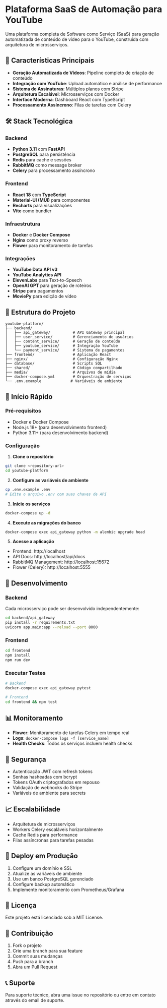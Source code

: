 # Plataforma SaaS de Automação para YouTube

Uma plataforma completa de Software como Serviço (SaaS) para geração automatizada de conteúdo de vídeo para o YouTube, construída com arquitetura de microsserviços.

## 🚀 Características Principais

- **Geração Automatizada de Vídeos**: Pipeline completo de criação de conteúdo
- **Integração com YouTube**: Upload automático e análise de performance
- **Sistema de Assinaturas**: Múltiplos planos com Stripe
- **Arquitetura Escalável**: Microsserviços com Docker
- **Interface Moderna**: Dashboard React com TypeScript
- **Processamento Assíncrono**: Filas de tarefas com Celery

## 🛠️ Stack Tecnológica

### Backend
- **Python 3.11** com **FastAPI**
- **PostgreSQL** para persistência
- **Redis** para cache e sessões
- **RabbitMQ** como message broker
- **Celery** para processamento assíncrono

### Frontend
- **React 18** com **TypeScript**
- **Material-UI (MUI)** para componentes
- **Recharts** para visualizações
- **Vite** como bundler

### Infraestrutura
- **Docker** e **Docker Compose**
- **Nginx** como proxy reverso
- **Flower** para monitoramento de tarefas

### Integrações
- **YouTube Data API v3**
- **YouTube Analytics API**
- **ElevenLabs** para Text-to-Speech
- **OpenAI GPT** para geração de roteiros
- **Stripe** para pagamentos
- **MoviePy** para edição de vídeo

## 📁 Estrutura do Projeto

```
youtube-platform/
├── backend/
│   ├── api_gateway/          # API Gateway principal
│   ├── user_service/         # Gerenciamento de usuários
│   ├── content_service/      # Geração de conteúdo
│   ├── youtube_service/      # Integração YouTube
│   └── payment_service/      # Sistema de pagamentos
├── frontend/                 # Aplicação React
├── nginx/                    # Configuração Nginx
├── database/                 # Scripts SQL
├── shared/                   # Código compartilhado
├── media/                    # Arquivos de mídia
├── docker-compose.yml        # Orquestração de serviços
└── .env.example             # Variáveis de ambiente
```

## 🚀 Início Rápido

### Pré-requisitos
- Docker e Docker Compose
- Node.js 18+ (para desenvolvimento frontend)
- Python 3.11+ (para desenvolvimento backend)

### Configuração

1. **Clone o repositório**
```bash
git clone <repository-url>
cd youtube-platform
```

2. **Configure as variáveis de ambiente**
```bash
cp .env.example .env
# Edite o arquivo .env com suas chaves de API
```

3. **Inicie os serviços**
```bash
docker-compose up -d
```

4. **Execute as migrações do banco**
```bash
docker-compose exec api_gateway python -m alembic upgrade head
```

5. **Acesse a aplicação**
- Frontend: http://localhost
- API Docs: http://localhost/api/docs
- RabbitMQ Management: http://localhost:15672
- Flower (Celery): http://localhost:5555

## 🔧 Desenvolvimento

### Backend
Cada microsserviço pode ser desenvolvido independentemente:

```bash
cd backend/api_gateway
pip install -r requirements.txt
uvicorn app.main:app --reload --port 8000
```

### Frontend
```bash
cd frontend
npm install
npm run dev
```

### Executar Testes
```bash
# Backend
docker-compose exec api_gateway pytest

# Frontend
cd frontend && npm test
```

## 📊 Monitoramento

- **Flower**: Monitoramento de tarefas Celery em tempo real
- **Logs**: `docker-compose logs -f [service_name]`
- **Health Checks**: Todos os serviços incluem health checks

## 🔐 Segurança

- Autenticação JWT com refresh tokens
- Senhas hasheadas com bcrypt
- Tokens OAuth criptografados em repouso
- Validação de webhooks do Stripe
- Variáveis de ambiente para secrets

## 📈 Escalabilidade

- Arquitetura de microsserviços
- Workers Celery escaláveis horizontalmente
- Cache Redis para performance
- Filas assíncronas para tarefas pesadas

## 🚀 Deploy em Produção

1. Configure um domínio e SSL
2. Atualize as variáveis de ambiente
3. Use um banco PostgreSQL gerenciado
4. Configure backup automático
5. Implemente monitoramento com Prometheus/Grafana

## 📝 Licença

Este projeto está licenciado sob a MIT License.

## 🤝 Contribuição

1. Fork o projeto
2. Crie uma branch para sua feature
3. Commit suas mudanças
4. Push para a branch
5. Abra um Pull Request

## 📞 Suporte

Para suporte técnico, abra uma issue no repositório ou entre em contato através do email de suporte.